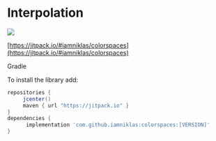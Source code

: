 # Interpolation

[![](https://jitpack.io/v/iamniklas/colorspaces.svg)](https://jitpack.io/#iamniklas/colorspaces)

[https://jitpack.io/#iamniklas/colorspaces](https://jitpack.io/#iamniklas/colorspaces)

Gradle

To install the library add: 
 
   ```gradle
   repositories { 
        jcenter()
        maven { url "https://jitpack.io" }
   }
   dependencies {
         implementation 'com.github.iamniklas:colorspaces:[VERSION]'
   }
   ```  

